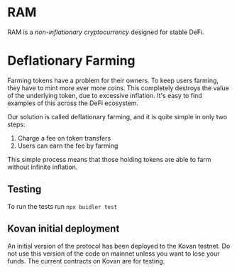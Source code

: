 # RAM

RAM is a *non-inflationary* *cryptocurrency* designed for stable DeFi.

# **Deflationary Farming**

Farming tokens have a problem for their owners. To keep users farming, they have to mint more ever more coins. This completely destroys the value of the underlying token, due to excessive inflation. It's easy to find examples of this across the DeFi ecosystem.

Our solution is called deflationary farming, and it is quite simple in only two steps:

1. Charge a fee on token transfers
2. Users can earn the fee by farming

This simple process means that those holding tokens are able to farm without infinite inflation.

## Testing

To run the tests run
``` npx buidler test ```

## Kovan initial deployment

An initial version of the protocol has been deployed to the Kovan testnet. Do not use this version of the code on mainnet unless you want to lose your funds. The current contracts on Kovan are for testing.
